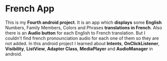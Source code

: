 # French App
This is my **Fourth android project**. It is an app which **displays** some **English** Numbers, Family Members, Colors and Phrases **translations in French**.
Also there is an **Audio button** for each English to French translation. But I couldn't find french pronounciation audio for each one of them so they are not added.
In this android project I learned about **Intents**, **OnClickListener**, **Visibility**, **ListView**, **Adapter Class**, **MediaPlayer** and **AudioManager** in android.
